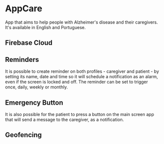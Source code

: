 # AppCare
App that aims to help people with Alzheimer's disease and their caregivers. It's available in English and Portuguese.

## Firebase Cloud

## Reminders
It is possible to create reminder on both profiles - caregiver and patient - by setting its name, date and time so it will schedule a notification as an alarm, even if the screen is locked and off. The reminder can be set to trigger once, daily, weekly or monthly.

## Emergency Button
It is also possible for the patient to press a button on the main screen app that will send a message to the caregiver, as a notification.

## Geofencing
